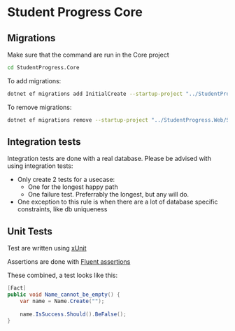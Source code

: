﻿# Student Progress Core

## Migrations

Make sure that the command are run in the Core project

```bash
cd StudentProgress.Core
```

To add migrations:

```bash
dotnet ef migrations add InitialCreate --startup-project "../StudentProgress.Web/StudentProgress.Web.csproj"
```

To remove migrations:

```bash
dotnet ef migrations remove --startup-project "../StudentProgress.Web/StudentProgress.Web.csproj"
```

## Integration tests

Integration tests are done with a real database.
Please be advised with using integration tests:

- Only create 2 tests for a usecase:
  - One for the longest happy path
  - One failure test. Preferrably the longest, but any will do.
- One exception to this rule is when there are a lot of database specific constraints, like db uniqueness

## Unit Tests

Test are written using [xUnit](https://xunit.net/docs/shared-context)

Assertions are done with [Fluent assertions](https://fluentassertions.com/)

These combined, a test looks like this:

```csharp
[Fact]
public void Name_cannot_be_empty() {
    var name = Name.Create("");
    
    name.IsSuccess.Should().BeFalse();
} 
```
